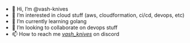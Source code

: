 - 👋 Hi, I’m @vash-knives
- 👀 I’m interested in cloud stuff (aws, cloudformation, ci/cd, devops, etc)
- 🌱 I’m currently learning golang
- 💞️ I’m looking to collaborate on devops stuff
- 📫 How to reach me [_vash_knives_](http://discordapp.com/users/_vash_knives_) on discord

<!---
vash-knives/vash-knives is a ✨ special ✨ repository because its `README.md` (this file) appears on your GitHub profile.
You can click the Preview link to take a look at your changes.
--->
